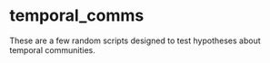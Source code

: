 # temporal_comms

These are a few random scripts designed to test hypotheses about temporal communities.
